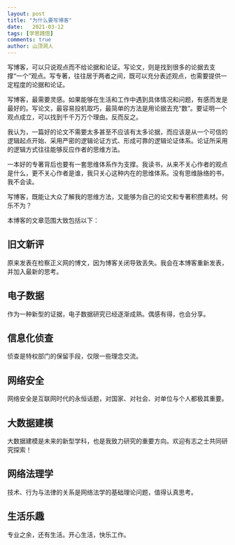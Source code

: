 ```yaml
---
layout: post
title: "为什么要写博客"
date:   2021-03-12
tags: [学思践悟]
comments: true
author: 山顶洞人
---
```


写博客，可以只说观点而不给论据和论证。写论文，则是找到很多的论据去支撑“一个”观点。写专著，往往居于两者之间，既可以充分表述观点，也需要提供一定程度的论据和论证。

写博客，最需要灵感。如果能够在生活和工作中遇到具体情况和问题，有感而发是最好的。写论文，最容易投机取巧，最简单的方法是用论据去充“数”。要证明一个观点成立，可以找到千千万万个理由。反而反之。

我认为，一篇好的论文不需要太多甚至不应该有太多论据，而应该是从一个可信的逻辑起点开始、采用严密的逻辑论证方式、形成可靠的逻辑论证体系。论证所采用的逻辑方式往往能够反应作者的思维方法。

一本好的专著背后也要有一套思维体系作为支撑。我读书，从来不关心作者的观点是什么，更不关心作者是谁，我只关心这种内在的思维体系。没有思维脉络的书，我不会读。

写博客，既能让大众了解我的思维方法，又能够为自己的论文和专著积攒素材。何乐不为？

本博客的文章范围大致包括以下：

## 旧文新评

原来发表在检察正义网的博文，因为博客关闭导致丢失。我会在本博客重新发表，并加入最新的思考。

## 电子数据

作为一种新型的证据，电子数据研究已经逐渐成熟。偶感有得，也会分享。

## 信息化侦查

侦查是特权部门的保留手段，仅限一些理念交流。

## 网络安全

网络安全是互联网时代的永恒话题，对国家、对社会、对单位与个人都极其重要。

## 大数据建模

大数据建模是未来的新型学科，也是我致力研究的重要方向。欢迎有志之士共同研究探索！

## 网络法理学

技术、行为与法律的关系是网络法学的基础理论问题，值得认真思考。

## 生活乐趣

专业之余，还有生活。开心生活，快乐工作。


